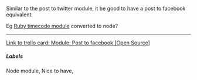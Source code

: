 Similar to the post to twitter module, it be good to have a post to facebook equivalent.

Eg [Ruby timecode module](guerilla-di.org/timecode) converted to node?

---

[Link to trello card: Module: Post to facebook [Open Source]](https://trello.com/c/arl6gARO)

##### Labels

Node module, Nice to have, 